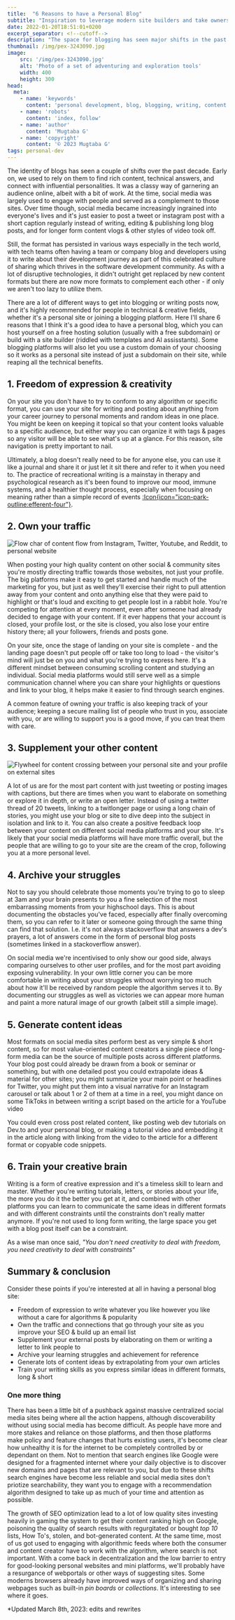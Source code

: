 ```yaml
---
title:  "6 Reasons to have a Personal Blog"
subtitle: "Inspiration to leverage modern site builders and take ownership of your content"
date: 2022-01-20T18:51:01+0200
excerpt_separator: <!--cutoff-->
description: "The space for blogging has seen major shifts in the past decade as social media took over, yet there's increasing value in having your own little corner of the web"
thumbnail: /img/pex-3243090.jpg
image:
    src: '/img/pex-3243090.jpg'
    alt: 'Photo of a set of adventuring and exploration tools'
    width: 400
    height: 300
head:
  meta:
    - name: 'keywords'
      content: 'personal development, blog, blogging, writing, content creation, marketing, personal website'
    - name: 'robots'
      content: 'index, follow'
    - name: 'author'
      content: 'Mugtaba G'
    - name: 'copyright'
      content: '© 2023 Mugtaba G'
tags: personal-dev
---
```


The identity of blogs has seen a couple of shifts over the past decade. Early on, we used to rely on them to find rich content, technical answers, and connect with influential personalities. It was a classy way of garnering an audience online, albeit with a bit of work. At the time, social media was largely used to engage with people and served as a complement to those sites. Over time though, social media became increasingly ingrained into everyone's lives and it's just easier to post a tweet or instagram post with a short caption regularly instead of writing, editing & publishing long blog posts, and for longer form content vlogs & other styles of video took off.

Still, the format has persisted in various ways especially in the tech world, with tech teams often having a team or company blog and developers using it to write about their development journey as part of this celebrated culture of sharing which thrives in the software development community. As with a lot of disruptive technologies, it didn't outright get replaced by new content formats but there are now more formats to complement each other - if only we aren't too lazy to utilize them.

There are a lot of different ways to get into blogging or writing posts now, and it's highly recommended for people in technical & creative fields, whether it's a personal site or joining a blogging platform. Here I'll share 6 reasons that I think it's a good idea to have a personal blog, which you can host yourself on a free hosting solution (usually with a free subdomain) or build with a site builder (riddled with templates and AI assisstants). Some blogging platforms will also let you use a custom domain of your choosing so it works as a personal site instead of just a subdomain on their site, while reaping all the technical benefits.

## 1. Freedom of expression & creativity

On your site you don't have to try to conform to any algorithm or specific format, you can use your site for writing and posting about anything from your career journey to personal moments and random ideas in one place. You might be keen on keeping it topical so that your content looks valuable to a specific audience, but either way you can organize it with tags & pages so any visitor will be able to see what's up at a glance. For this reason, site navigation is pretty important to nail.

Ultimately, a blog doesn't really need to be for anyone else, you can use it like a journal and share it or just let it sit there and refer to it when you need to. The practice of recreational writing is a mainstay in therapy and psychological research as it's been found to improve our mood, immune systems, and a healthier thought process, especially when focusing on meaning rather than a simple record of events [:Icon{icon="icon-park-outline:efferent-four"}](https://www.apa.org/monitor/jun02/writing). 

## 2. Own your traffic

![Flow char of content flow from Instagram, Twitter, Youtube, and Reddit, to personal website](/img/traffic-to-site.png)

When posting your high quality content on other social & community sites you're mostly directing traffic towards those websites, not just your profile. The big platforms make it easy to get started and handle much of the marketing for you, but just as well they'll exercise their right to pull attention away from your content and onto anything else that they were paid to highlight or that's loud and exciting to get people lost in a rabbit hole. You're competing for attention at every moment, even after someone had already decided to engage with your content. If it ever happens that your account is closed, your profile lost, or the site is closed, you also lose your entire history there; all your followers, friends and posts gone.

On your site, once the stage of landing on your site is complete - and the landing page doesn't put people off or take too long to load - the visitor's mind will just be on you and what you're trying to express here. It's a different mindset between consuming scrolling content and studying an individual. Social media platforms would still serve well as a simple communication channel where you can share your highlights or questions and link to your blog, it helps make it easier to find through search engines. 

A common feature of owning your traffic is also keeping track of your audience; keeping a secure mailing list of people who trust in you, associate with you, or are willing to support you is a good move, if you can treat them with care.

## 3. Supplement your other content

![Flywheel for content crossing between your personal site and your profile on external sites](/img/site-feedback-loop.png)

A lot of us are for the most part content with just tweeting or posting images with captions, but there are times when you want to elaborate on something or explore it in depth, or write an open letter. Instead of using a twitter thread of 20 tweets, linking to a twitlonger page or using a long chain of stories, you might use your blog or site to dive deep into the subject in isolation and link to it. You can also create a positive feedback loop between your content on different social media platforms and your site. It's likely that your social media platforms will have more traffic overall, but the people that are willing to go to your site are the cream of the crop, following you at a more personal level.

## 4. Archive your struggles

Not to say you should celebrate those moments you're trying to go to sleep at 3am and your brain presents to you a fine selection of the most embarrassing moments from your highschool days. This is about documenting the obstacles you've faced, especially after finally overcoming them, so you can refer to it later or someone going through the same thing can find that solution. I.e. it's not always stackoverflow that answers a dev's prayers, a lot of answers come in the form of personal blog posts (sometimes linked in a stackoverflow answer).

On social media we're incentivised to only show our good side, always comparing ourselves to other user profiles, and for the most part avoiding exposing vulnerability. In your own little corner you can be more comfortable in writing about your struggles without worrying too much about how it'll be received by random people the algorithm serves it to. By documenting our struggles as well as victories we can appear more human and paint a more natural image of our growth (albeit still a simple image).

## 5. Generate content ideas

Most formats on social media sites perform best as very simple & short content, so for most value-oriented content creators a single piece of long-form media can be the source of multiple posts across different platforms. Your blog post could already be drawn from a book or seminar or something, but with one detailed post you could extrapolate ideas & material for other sites; you might summarize your main point or headlines for Twitter, you might put them into a visual narrative for an Instagram carousel or talk about 1 or 2 of them at a time in a reel, you might dance on some TikToks in between writing a script based on the article for a YouTube video

You could even cross post related content, like posting web dev tutorials on Dev.to and your personal blog, or making a tutorial video and embedding it in the article along with linking from the video to the article for a different format or copyable code snippets.

## 6. Train your creative brain

Writing is a form of creative expression and it's a timeless skill to learn and master. Whether you're writing tutorials, letters, or stories about your life, the more you do it the better you get at it, and combined with other platforms you can learn to communicate the same ideas in different formats and with different constraints until the constraints don't really matter anymore. If you're not used to long form writing, the large space you get with a blog post itself can be a constraint.

As a wise man once said, _"You don't need creativity to deal with freedom, you need creativity to deal with constraints"_

## Summary & conclusion

Consider these points if you're interested at all in having a personal blog site:

- Freedom of expression to write whatever you like however you like without a care for algorithms & popularity
- Own the traffic and connections that go through your site as you improve your SEO & build up an email list
- Supplement your external posts by elaborating on them or writing a letter to link people to
- Archive your learning struggles and achievement for reference
- Generate lots of content ideas by extrapolating from your own articles
- Train your writing skills as you express similar ideas in different formats, long & short

### One more thing

There has been a little bit of a pushback against massive centralized social media sites being where all the action happens, although discoverability without using social media has become difficult. As people have more and more stakes and reliance on those platforms, and then those platforms make policy and feature changes that hurts existing users, it's become clear how unhealthy it is for the internet to be completely controlled by or dependant on them. Not to mention that search engines like Google were designed for a fragmented internet where your daily objective is to discover new domains and pages that are relevant to you, but due to these shifts search engines have become less reliable and social media sites don't priotize searchability, they want you to engage with a recommendation algorithm designed to take up as much of your time and attention as possible.

The growth of SEO optimization lead to a lot of low quality sites investing heavily in gaming the system to get their content ranking high on Google, poisoning the quality of search results with regurgitated or bought *top 10* lists, How To's, stolen, and bot-generated content. At the same time, most of us got used to engaging with algorithmic feeds where both the consumer and content creator have to work with the algorithm, where search is not important. With a come back in decentralization and the low barrier to entry for good-looking personal websites and mini platforms, we'll probably have a resurgance of webportals or other ways of suggesting sites. Some moderns browsers already have improved ways of organizing and sharing webpages such as built-in *pin boards* or *collections*. It's interesting to see where it goes.


*Updated March 8th, 2023: edits and rewrites